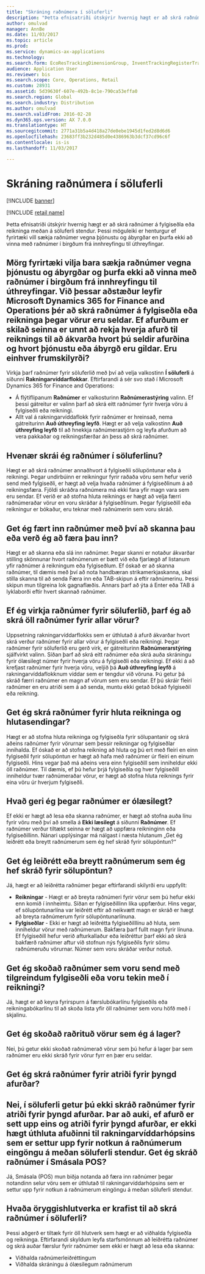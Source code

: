 ```yaml
---
title: "Skráning raðnúmera í söluferli"
description: "Þetta efnisatriði útskýrir hvernig hægt er að skrá raðnúmer á fylgiseðla eða reikninga meðan á söluferli stendur. Þessi möguleiki er henturgur ef fyrirtæki vill sækja raðnúmer vegna þjónustu og ábyrgðar en þurfa ekki að vinna með raðnúmer í birgðum frá innhreyfingu til úthreyfingar."
author: omulvad
manager: AnnBe
ms.date: 11/03/2017
ms.topic: article
ms.prod: 
ms.service: dynamics-ax-applications
ms.technology: 
ms.search.form: EcoResTrackingDimensionGroup, InventTrackingRegisterTrans, SalesEditLines, SalesTable
audience: Application User
ms.reviewer: bis
ms.search.scope: Core, Operations, Retail
ms.custom: 28931
ms.assetid: 5d39630f-607e-492b-8c1e-790ca53effa0
ms.search.region: Global
ms.search.industry: Distribution
ms.author: omulvad
ms.search.validFrom: 2016-02-28
ms.dyn365.ops.version: AX 7.0.0
ms.translationtype: HT
ms.sourcegitcommit: 2771a31b5a4d418a27de0ebe1945d1fed2d8d6d6
ms.openlocfilehash: 23683ff3b232d485d0e4386963b3dcf37cd96c6f
ms.contentlocale: is-is
ms.lasthandoff: 11/03/2017

---
```


# <a name="register-serial-numbers-in-the-sales-process"></a>Skráning raðnúmera í söluferli

[!INCLUDE [banner](../includes/banner.md)]

[!INCLUDE [retail name](../includes/retail-name.md)]

Þetta efnisatriði útskýrir hvernig hægt er að skrá raðnúmer á fylgiseðla eða reikninga meðan á söluferli stendur. Þessi möguleiki er henturgur ef fyrirtæki vill sækja raðnúmer vegna þjónustu og ábyrgðar en þurfa ekki að vinna með raðnúmer í birgðum frá innhreyfingu til úthreyfingar.

Mörg fyrirtæki vilja bara sækja raðnúmer vegna þjónustu og ábyrgðar og þurfa ekki að vinna með raðnúmer í birgðum frá innhreyfingu til úthreyfingar. Við þessar aðstæður leyfir Microsoft Dynamics 365 for Finance and Operations þér að skrá raðnúmer á fylgiseðla eða reikninga þegar vörur eru seldar. Ef afurðum er skilað seinna er unnt að rekja hverja afurð til reiknings til að ákvarða hvort þú seldir afurðina og hvort þjónustu eða ábyrgð eru gildar.
Eru einhver frumskilyrði?
----------------------------

Virkja þarf raðnúmer fyrir söluferlið með því að velja valkostinn **Í söluferli** á síðunni **Rakningarvíddarflokkar**. Eftirfarandi á sér svo stað í Microsoft Dynamics 365 for Finance and Operations:
-   Á flýtiflipanum **Raðnúmer** er valkosturinn **Raðnúmerastýring** valinn. Ef þessi gátreitur er valinn þarf að skrá eitt raðnúmer fyrir hverja vöru á fylgiseðli eða reikningi.
-   Allt val á rakningarvíddaflokk fyrir raðnúmer er hreinsað, nema gátreiturinn **Auð úthreyfing leyfð**. Hægt er að velja valkostinn **Auð úthreyfing leyfð** til að hnekkja raðnúmerastjórn og leyfa afurðum að vera pakkaðar og reikningsfærðar án þess að skrá raðnúmer.

## <a name="when-do-i-register-serial-numbers-during-the-sales-process"></a>Hvenær skrái ég raðnúmer í söluferlinu?
Hægt er að skrá raðnúmer annaðhvort á fylgiseðli sölupöntunar eða á reikningi. Þegar undirbúinn er reikningur fyrir raðaða vöru sem hefur verið send með fylgiseðli, er hægt að velja hvaða raðnúmer á fylgiseðlinum á að reikningsfæra. Fjöldi skráðra raðnúmera má ekki fara yfir magn vara sem eru sendar. Ef verið er að stofna hluta reiknings er hægt að velja færri raðnúmeraðar vörur en voru skráðar á fylgiseðlinum. Þegar fylgiseðill eða reikningur er bókaður, eru teknar með raðnúmerin sem voru skráð.

## <a name="can-i-enter-serial-numbers-by-scanning-them-or-do-i-have-to-type-them"></a>Get ég fært inn raðnúmer með því að skanna þau eða verð ég að færa þau inn?
Hægt er að skanna eða slá inn raðnúmer. Þegar skanni er notaður ákvarðar stilling skönnunar hvort raðnúmerum er bætt við eða fjarlægð af listanum yfir raðnúmer á reikningum eða fylgiseðlum. Ef óskað er að skanna raðnúmer, til dæmis með því að nota handbæran strikamerkjaskanna, skal stilla skanna til að senda Færa inn eða TAB-skipun á eftir raðnúmerinu. Þessi skipun mun tilgreina lok gagnaflæðis. Annars þarf að ýta á Enter eða TAB á lyklaborði eftir hvert skannað raðnúmer.

## <a name="if-i-enable-serial-numbers-for-the-sales-process-do-i-have-to-register-all-serial-numbers-for-all-items"></a>Ef ég virkja raðnúmer fyrir söluferlið, þarf ég að skrá öll raðnúmer fyrir allar vörur?
Uppsetning rakningarvíddarflokks sem er úthlutað á afurð ákvarðar hvort skrá verður raðnúmer fyrir allar vörur á fylgiseðli eða reikningi. Þegar raðnúmer fyrir söluferlið eru gerð virk, er gátreiturinn **Raðnúmerarstýring** sjálfvirkt valinn. Síðan þarf að skrá eitt raðnúmer eða skrá auða skráningu fyrir ólæsilegt númer fyrir hverja vöru á fylgiseðli eða reikningi. Ef ekki á að krefjast raðnúmer fyrir hverja vöru, veljið þá **Auð úthreyfing leyfð** á rakningarvíddaflokknum víddar sem er tengdur við vöruna. Þú getur þá skráð færri raðnúmer en magn af vörum sem eru sendar. Ef þú skráir fleiri raðnúmer en eru atriði sem á að senda, muntu ekki getað bókað fylgiseðil eða reikning.

## <a name="can-i-register-serial-numbers-for-partial-invoices-and-partial-shipments"></a>Get ég skrá raðnúmer fyrir hluta reikninga og hlutasendingar?
Hægt er að stofna hluta reikninga og fylgiseðla fyrir sölupantanir og skrá aðeins raðnúmer fyrir vörurnar sem þessir reikningar og fylgiseðlar innihalda. Ef óskað er að stofna reikning að hluta og þú ert með fleiri en einn fylgiseðil fyrir sölupöntun er hægt að hafa með raðnúmer úr fleiri en einum fylgiseðli. Hins vegar það má aðeins vera einn fylgiseðill sem inniheldur ekki öll raðnúmer. Til dæmis, ef þú hefur þrjá fylgiseðla og hver fylgiseðill inniheldur tvær raðnúmeraðar vörur, er hægt að stofna hluta reiknings fyrir eina vöru úr hverjum fylgiseðli.

## <a name="what-do-i-do-when-a-serial-number-isnt-readable"></a>Hvað geri ég þegar raðnúmer er ólæsilegt?
Ef ekki er hægt að lesa eða skanna raðnúmer, er hægt að stofna auða línu fyrir vöru með því að smella á **Ekki læsilegt** á síðunni **Raðnúmer**. Ef raðnúmer verður tiltækt seinna er hægt að uppfæra reikninginn eða fylgiseðillinn. Nánari upplýsingar má nálgast í næsta hlutanum „Get ég leiðrétt eða breytt raðnúmerum sem ég hef skráð fyrir sölupöntun?“

## <a name="can-i-correct-or-change-the-serial-numbers-that-i-have-registered-for-a-sales-order"></a>Get ég leiðrétt eða breytt raðnúmerum sem ég hef skráð fyrir sölupöntun?
Já, hægt er að leiðrétta raðnúmer þegar eftirfarandi skilyrði eru uppfyllt:
-   **Reikningar** - Hægt er að breyta raðnúmeri fyrir vörur sem þú hefur ekki enn komið í innheimtu. Síðan er fylgiseðillinn líka uppfærður. Hins vegar, ef sölupöntunarlína var leiðrétt eftir að neikvætt magn er skráð er hægt að breyta raðnúmerum fyrir sölupöntunarlínuna.
-   **Fylgiseðlar** - Ekki er hægt að leiðrétta fylgiseðilllínu að hluta, sem inniheldur vörur með raðnúmerum. Bakfæra þarf fullt magn fyrir línuna. Ef fylgiseðill hefur verið afturkallaður eða leiðréttur þarf ekki að skrá bakfærð raðnúmer aftur við stofnun nýs fylgiseðils fyrir sömu raðnúmeruðu vörurnar. Númer sem voru skráðar verður notuð.

## <a name="can-i-view-the-serial-numbers-that-were-shipped-together-with-a-specific-packing-slip-or-that-were-included-on-an-invoice"></a>Get ég skoðað raðnúmer sem voru send með tilgreindum fylgiseðli eða voru tekin með í reikningi?
Já, hægt er að keyra fyrirspurn á færslubókarlínu fylgiseðils eða reikningabókarlínu til að skoða lista yfir öll raðnúmer sem voru höfð með í skjalinu.

## <a name="can-i-view-the-serialized-items-that-i-have-on-hand"></a>Get ég skoðað raðrituð vörur sem ég á lager?
Nei, þú getur ekki skoðað raðnúmerað vörur sem þú hefur á lager þar sem raðnúmer eru ekki skráð fyrir vörur fyrr en þær eru seldar.

## <a name="can-i-register-serial-numbers-for-catchweight-items"></a>Get ég skrá raðnúmer fyrir atriði fyrir þyngd afurðar?
Nei, í söluferli getur þú ekki skráð raðnúmer fyrir atriði fyrir þyngd afurðar. Þar að auki, ef afurð er sett upp eins og atriði fyrir þyngd afurðar, er ekki hægt úthluta afuðinni til rakningarvíddarhópsins sem er settur upp fyrir notkun á raðnúmerum eingöngu á meðan söluferli stendur.
Get ég skráð raðnúmer í Smásala POS?
------------------------------------------------

Já, Smásala (POS) mun biðja notanda að færa inn raðnúmer þegar notandinn selur vöru sem er úthlutað til rakningarvíddarhópsins sem er settur upp fyrir notkun á raðnúmerum eingöngu á meðan söluferli stendur.

## <a name="what-security-roles-are-required-in-order-to-register-serial-numbers-during-the-sales-process"></a>Hvaða öryggishlutverka er krafist til að skrá raðnúmer í söluferli?
Þessi aðgerð er tiltæk fyrir öll hlutverk sem hægt er að viðhalda fylgiseðla og reikninga. Eftirfarandi skyldum leyfa starfsmönnum að leiðrétta raðnúmer og skrá auðar færslur fyrir raðnúmer sem ekki er hægt að lesa eða skanna:
-   Viðhalda raðnúmerleiðréttingum
-   Viðhalda skráningu á ólæsilegum raðnúmerum






